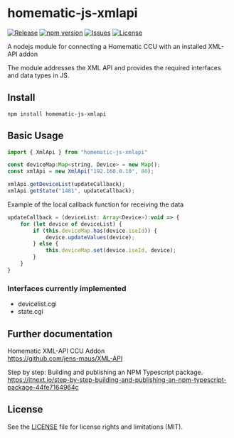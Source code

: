 # homematic-js-xmlapi
[![Release](https://img.shields.io/github/release/jenszech/homematic-js-xmlapi.svg)](https://github.com/hobbyquaker/XML-API/releases/latest)
[![npm version](https://badge.fury.io/js/homematic-js-xmlapi.svg)](https://badge.fury.io/js/homematic-js-xmlapi)
[![Issues](https://img.shields.io/github/issues/jenszech/homematic-js-xmlapi.svg)](https://github.com/hobbyquaker/XML-API/issues)
[![License](https://img.shields.io/badge/license-MIT-green.svg)](https://opensource.org/licenses/MIT)

A nodejs module for connecting a Homematic CCU with an installed XML-API addon

The module addresses the XML API and provides the required interfaces and data types in JS.

## Install

```
npm install homematic-js-xmlapi
```
## Basic Usage
```javascript
import { XmlApi } from "homematic-js-xmlapi"

const deviceMap:Map<string, Device> = new Map();
const xmlApi = new XmlApi("192.168.0.10", 80);

xmlApi.getDeviceList(updateCallback);
xmlApi.getState("1481", updateCallback);
```

Example of the local callback function for receiving the data
```javascript
updateCallback = (deviceList: Array<Device>):void => {
    for (let device of deviceList) {
        if (this.deviceMap.has(device.iseId)) {
            device.updateValues(device);
        } else {
            this.deviceMap.set(device.iseId, device);
        }
    }
}
```

### Interfaces currently implemented
* devicelist.cgi
* state.cgi

## Further documentation

Homematic XML-API CCU Addon<br>
https://github.com/jens-maus/XML-API

Step by step: Building and publishing an NPM Typescript package.<br>
https://itnext.io/step-by-step-building-and-publishing-an-npm-typescript-package-44fe7164964c

## License
See the [LICENSE](LICENSE.md) file for license rights and limitations (MIT).

